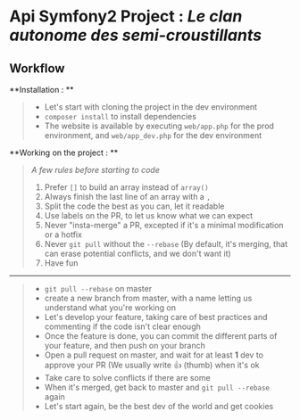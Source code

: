 Api Symfony2 Project : *Le clan autonome des semi-croustillants*
=============

Workflow
--------

**Installation : **

> - Let's start with cloning the project in the dev environment 
> - `composer install` to install dependencies
> - The website is available by executing `web/app.php` for the prod environment, and `web/app_dev.php` for the dev environment

**Working on the project : **

> *A few rules before starting to code*
> 1. Prefer `[]` to build an array instead of `array()`
> 2. Always finish the last line of an array with a `,`
> 3. Split the code the best as you can, let it readable
> 5. Use labels on the PR, to let us know what we can expect
> 6. Never "insta-merge" a PR, excepted if it's a minimal modification or a hotfix
> 7. Never `git pull` without the `--rebase` (By default, it's merging, that can erase potential conflicts, and we don't want it)
> 8. Have fun

---------- 

> - `git pull --rebase` on master
> - create a new branch from master, with a name letting us understand what you're working on
> - Let's develop your feature, taking care of best practices and commenting if the code isn't clear enough 
> - Once the feature is done, you can commit the different parts of your feature, and then push on your branch
> - Open a pull request on master, and wait for at least **1** dev to approve your PR (We usually write :+1: (thumb) when it's ok
> - Take care to solve conflicts if there are some
> - When it's merged, get back to master and `git pull --rebase` again
> - Let's start again, be the best dev of the world and get cookies 

